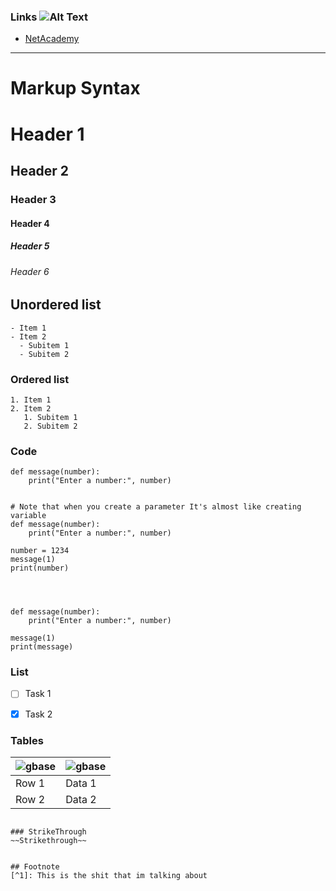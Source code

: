 ### Links ![Alt Text](https://img.freepik.com/free-vector/hand-coding-concept-illustration_114360-8193.jpg) 

- [NetAcademy](https://lms.netacad.com/mod/lti/view.php?id=84383779)
***
# Markup Syntax

# Header 1
## Header 2
### Header 3
#### Header 4
##### Header 5
###### Header 6


## Unordered list

``` 
- Item 1
- Item 2
  - Subitem 1
  - Subitem 2
```

### Ordered list

```
1. Item 1
2. Item 2
   1. Subitem 1
   2. Subitem 2
```


### Code

```dotnetcli
def message(number):
    print("Enter a number:", number)


# Note that when you create a parameter It's almost like creating variable 
def message(number):
    print("Enter a number:", number)

number = 1234
message(1)
print(number)




def message(number):
    print("Enter a number:", number)

message(1)
print(message)
```

###  List
- [ ] Task 1
- [x] Task 2


### Tables 

![gbase](https://projects-static.raspberrypi.org/projects/music-player/89cc4ed5bc97a43116eb06d3d090454b038dac79/en/images/banner.png)| ![gbase](https://projects-static.raspberrypi.org/projects/music-player/89cc4ed5bc97a43116eb06d3d090454b038dac79/en/images/banner.png)|
|----------|----------|
| Row 1    | Data 1   |
| Row 2    | Data 2   |
```

### StrikeThrough
~~Strikethrough~~


## Footnote
[^1]: This is the shit that im talking about 


